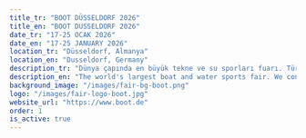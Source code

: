 ```yaml
---
title_tr: "BOOT DÜSSELDORF 2026"
title_en: "BOOT DUSSELDORF 2026"
date_tr: "17-25 OCAK 2026"
date_en: "17-25 JANUARY 2026"
location_tr: "Düsseldorf, Almanya"
location_en: "Dusseldorf, Germany"
description_tr: "Dünya çapında en büyük tekne ve su sporları fuarı. Türk firmalarını global pazarla buluşturuyoruz."
description_en: "The world's largest boat and water sports fair. We connect Turkish companies with the global market."
background_image: "/images/fair-bg-boot.png"
logo: "/images/fair-logo-boot.jpg"
website_url: "https://www.boot.de"
order: 1
is_active: true
---
```

